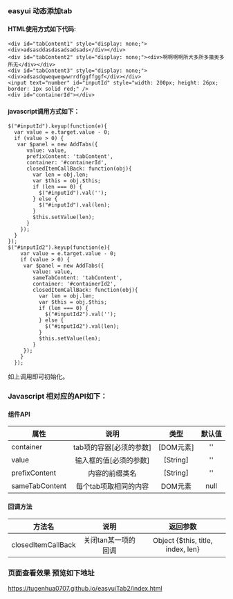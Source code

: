 
### easyui 动态添加tab
####  HTML使用方式如下代码:
    <div id="tabContent1" style="display: none;"><div>adsasddasdasadsadsads</div></div>
    <div id="tabContent2" style="display: none;"><div>啊啊啊啊所大多所多撒奥多所无</div></div>
    <div id="tabContent3" style="display: none;"><div>adsasdqweqweqwwrrdfggffggf</div></div>
    <input text="number" id="inputId" style="width: 200px; height: 26px; border: 1px solid red;" />
    <div id="containerId"></div>
#### javascript调用方式如下：
    $("#inputId").keyup(function(e){
      var value = e.target.value - 0;
      if (value > 0) {
       var $panel = new AddTabs({
          value: value,
          prefixContent: 'tabContent',
          container: '#containerId',
          closedItemCallBack: function(obj){
            var len = obj.len;
            var $this = obj.$this;
            if (len === 0) {
              $("#inputId").val('');
            } else {
              $("#inputId").val(len);
            }
            $this.setValue(len);
          }
        });
      }
    });
    $("#inputId2").keyup(function(e){
        var value = e.target.value - 0;
        if (value > 0) {
         var $panel = new AddTabs({
            value: value,
            sameTabContent: 'tabContent',
            container: '#containerId2',
            closedItemCallBack: function(obj){
              var len = obj.len;
              var $this = obj.$this;
              if (len === 0) {
                $("#inputId2").val('');
              } else {
                $("#inputId2").val(len);
              }
              $this.setValue(len);
            }
         });
        }
      });
<p>如上调用即可初始化。</p>
<h3>Javascript 相对应的API如下：</h3>

####  组件API
|      属性      |             说明                               |     类型        |     默认值     |
| --------------|:--------------------------------------------:  |   :-----------:| :-------------:|
|   container   |  tab项的容器[必须的参数]                          | [DOM元素]      |  ''             |
|   value       |  输入框的值[必须的参数]                            | [String]       |  ''            |
|   prefixContent| 内容的前缀类名                                | [String]       |  ''            |
|  sameTabContent | 每个tab项取相同的内容                         | DOM元素        |   null          |

####  回调方法
|     方法名           |         说明         |     返回参数                                           | 
| --------------------|:-------------------------:  |:--------------------------------------------: |
| closedItemCallBack  |  关闭tan某一项的回调          | Object {$this, title, index, len}| 

### 页面查看效果 预览如下地址
<p><a href="https://tugenhua0707.github.io/easyuiTab2/index.html" target="_blank">https://tugenhua0707.github.io/easyuiTab2/index.html</a></p>